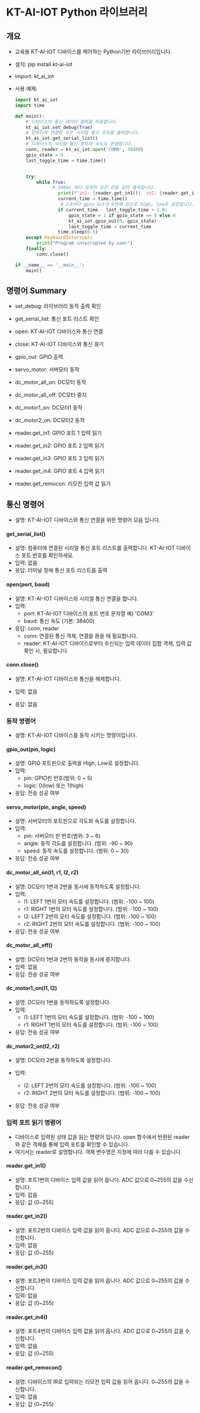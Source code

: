 # KT-AI-IOT Python 라이브러리

## 개요

- 교육용 KT-AI-IOT 디바이스를 제어하는 Python기반 라이브러리입니다.

- 설치: pip install kt-ai-iot

- import: kt_ai_iot

- 사용 예제:

  ```python
  import kt_ai_iot
  import time
  
  def main():
      # 디바이스의 통신 데이터 출력을 허용합니다.
      kt_ai_iot.set_debug(True)
      # 컴퓨터에 연결된 모든 시리얼 통신 포트를 출력합니다.
      kt_ai_iot.get_serial_list()
      # 디바이스의 시리얼 통신 포트와 속도로 연결합니다.
      conn, reader = kt_ai_iot.open('COM9', 38400)
      gpio_state = 0
      last_toggle_time = time.time()
  
  
      try:
          while True:
              	# 500ms 마다 입력의 모든 핀을 읽어 출력합니다.
                  print(f"in1: {reader.get_in1()}, in2: {reader.get_in2()}, in3: {reader.get_in3()}, in4: {reader.get_in4()}, remocon: {reader.get_remocon()}")
                  current_time = time.time()
                   # 1초마다 gpio_out의 0번째 핀으로 high, low로 설정합니다.
                  if current_time - last_toggle_time > 1.0:
                      gpio_state = 1 if gpio_state == 0 else 0
                      kt_ai_iot.gpio_out(0, gpio_state)
                      last_toggle_time = current_time
                  time.sleep(0.5)
      except KeyboardInterrupt:
          print("Program interrupted by user")
      finally:
          conn.close()
  
  if __name__ == '__main__':
      main()
  ```



## 명령어 Summary

- set_debug: 라이브러리 동작 출력 확인

- get_serial_list: 통신 포트 리스트 확인

- open: KT-AI-IOT 디바이스와 통신 연결

- close: KT-AI-IOT 디바이스와 통신 끊기

- gpio_out: GPIO 출력.

- servo_motor: 서버모터 동작

- dc_motor_all_on: DC모터 동작

- dc_motor_all_off: DC모터 중지

- dc_motor1_on: DC모터1 동작

- dc_motor2_on: DC모터2 동작

- reader.get_in1: GPIO 포트 1 입력 읽기

- reader.get_in2: GPIO 포트 2 입력 읽기

- reader.get_in3: GPIO 포트 3 입력 읽기

- reader.get_in4: GPIO 포트 4 입력 읽기

- reader.get_remocon: 리모컨 입력 값 읽기

  

## 통신 명령어

- 설명: KT-AI-IOT 디바이스와 통신 연결을 위한 명령어 모음 입니다.

#### get_serial_list()

- 설명: 컴퓨터에 연결된 시리얼 통신 포트 리스트를 출력합니다. KT-AI-IOT 디바이스 포트 번호를 확인하세요.
- 입력: 없음
- 응답: 터미널 창에 통신 포트 리스트를 출력

#### open(port, baud)

- 설명: KT-AI-IOT 디바이스와 시리얼 통신 연결을 합니다.
- 입력:
  - port: KT-AI-IOT 디바이스의 포트 번호 문자열 예) 'COM3'
  - baud: 통신 속도 (기본: 38400)
- 응답: conn, reader
  - conn: 연결된 통신 객체, 연결을 끊을 때 필요합니다.
  - reader: KT-AI-IOT 디바이스로부터 수신되는 입력 데이터 집합 객체, 입력 값 확인 시, 필요합니다.

#### conn.close()

- 설명: KT-AI-IOT 디바이스와 통신을 해제합니다.

- 입력: 없음

- 응답: 없음

  

### 동작 명령어

- 설명: KT-AI-IOT 디바이스를 동작 시키는 명령어입니다.

#### gpio_out(pin, logic)

- 설명: GPIO 포트핀으로 출력을 High, Low로 설정합니다.
- 입력: 
  - pin: GPIO핀 번호(범위: 0 ~ 5)
  - logic: 0(low) 또는 1(high)
- 응답: 전송 성공 여부

#### servo_motor(pin, angle, speed)

- 설명: 서버모터의 포트핀으로 각도와 속도를 설정합니다.
- 입력: 
  - pin: 서버모터 핀 번호(범위: 3 ~ 6)
  - angle: 동작 각도를 설정합니다. (범위: -90 ~ 90)
  - speed: 동작 속도를 설정합니다. (범위: 0 ~ 30)
- 응답: 전송 성공 여부

#### dc_motor_all_on(l1, r1, l2, r2)

- 설명: DC모터 1번과 2번을 동시에 동작하도록 설정합니다.
- 입력: 
  - l1: LEFT 1번의 모터 속도를 설정합니다. (범위: -100 ~ 100)
  - r1: RIGHT 1번의 모터 속도를 설정합니다. (범위: -100 ~ 100)
  - l2: LEFT 2번의 모터 속도를 설정합니다. (범위: -100 ~ 100)
  - r2: RIGHT 2번의 모터 속도를 설정합니다. (범위: -100 ~ 100)
- 응답: 전송 성공 여부

#### dc_motor_all_off()

- 설명: DC모터 1번과 2번의 동작을 동시에 중지합니다.
- 입력: 없음
- 응답: 전송 성공 여부

#### dc_motor1_on(l1, l2)

- 설명: DC모터 1번을 동작하도록 설정합니다.
- 입력: 
  - l1: LEFT 1번의 모터 속도를 설정합니다. (범위: -100 ~ 100)
  - r1: RIGHT 1번의 모터 속도를 설정합니다. (범위: -100 ~ 100)
- 응답: 전송 성공 여부

#### dc_motor2_on(l2, r2)

- 설명: DC모터 2번을 동작하도록 설정합니다.

- 입력: 

  - l2: LEFT 2번의 모터 속도를 설정합니다. (범위: -100 ~ 100)
  - r2: RIGHT 2번의 모터 속도를 설정합니다. (범위: -100 ~ 100)

- 응답: 전송 성공 여부

  

### 입력 포트 읽기 명령어

- 디바이스로 입력된 상태 값을 읽는 명령어 입니다. open 함수에서 반환된 reader와 같은 객체를 통해 입력 포트를 확인할 수 있습니다.
- 여기서는 reader로 설명합니다. 객체 변수명은 지정에 따라 다를 수 있습니다.

#### reader.get_in1()

- 설명: 포트1번의 디바이스 입력 값을 읽어 옵니다. ADC 값으로 0~255의 값을 수신합니다.
- 입력: 없음
- 응답: 값 (0~255)

#### reader.get_in2()

- 설명: 포트2번의 디바이스 입력 값을 읽어 옵니다. ADC 값으로 0~255의 값을 수신합니다.
- 입력: 없음
- 응답: 값 (0~255)

#### reader.get_in3()

- 설명: 포트3번의 디바이스 입력 값을 읽어 옵니다. ADC 값으로 0~255의 값을 수신합니다.
- 입력: 없음
- 응답: 값 (0~255)

#### reader.get_in4()

- 설명: 포트4번의 디바이스 입력 값을 읽어 옵니다. ADC 값으로 0~255의 값을 수신합니다.
- 입력: 없음
- 응답: 값 (0~255)

#### reader.get_remocon()

- 설명: 디바이스의 IR로 입력되는 리모컨 입력 값을 읽어 옵니다. 0~255의 값을 수신합니다.
- 입력: 없음
- 응답: 값 (0~255)
